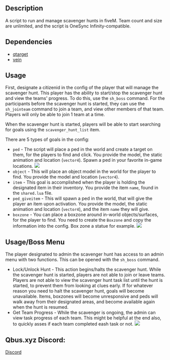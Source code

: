 
## Description
A script to run and manage scavenger hunts in fiveM. Team count and size are unlimited, and the script is OneSync Infinity-compatible.

## Dependencies
- [qtarget](https://github.com/overextended/qtarget)
- [vein](https://github.com/warxander/vein)

## Usage
First, designate a citizenid in the config of the player that will manage the scavenger hunt. This player has the ability to start/stop the scavenger hunt and view the teams' progress. To do this, use the `sh_boss` command. For the participants before the scavenger hunt is started, they can use the `sh_jointeam` command to join a team, and view other members of that team. Players will only be able to join 1 team at a time.

When the scavenger hunt is started, players will be able to start searching for goals using the `scavenger_hunt_list` item.

There are 5 types of goals in the config: 
- `ped` - The script will place a ped in the world and create a target on them, for the players to find and click. You provide the model, the static animation and location (`vector4`). Spawn a ped in your favorite in-game locations.
![](https://media0.giphy.com/media/3cyqki4VdYMA6fMFvM/giphy.gif)
- `object` - This will place an object model in the world for the player to find. You provide the model and location (`vector4`).
- `item` - This goal is accomplished when the player is holding the designated item in their inventory. You provide the item `name`, found in the `shared.lua` file.
- `ped_giveitem` - This will spawn a ped in the world, that will give the player an item upon activation. You provide the model, the static animation and location (`vector4`), and the item `name` they will give.
- `boxzone` - You can place a boxzone around in-world objects/surfaces, for the player to find. You need to create the `Boxzone` and copy the information into the config. Box zone a statue for example.
![](https://i.giphy.com/media/qyR7D28Hsu5TAZozju/giphy.webp)

## Usage/Boss Menu
The player designated to admin the scavenger hunt has access to an admin menu with two functions. This can be opened with the `sh_boss` command.
- Lock/Unlock Hunt - This action begins/halts the scavenger hunt. While the scavenger hunt is started, players are not able to join or leave teams. Players are not able to view the scavenger hunt task list until the hunt is started, to prevent them from looking at clues early. If for whatever reason you need to halt the scavenger hunt, goals will become unavailable. Items, boxzones will become unresponsive and peds will walk away from their designated areas, and become available again when the hunt is resumed.
- Get Team Progress - While the scavenger is ongoing, the admin can view task progress of each team. This might be helpful at the end also, to quickly asses if each team completed eash task or not.
![](https://media1.giphy.com/media/0Kux6b3D6jC2gBuEnz/giphy.gif)


## Qbus.xyz Discord:
[Discord](https://discord.gg/Gec9kBKwcB)
